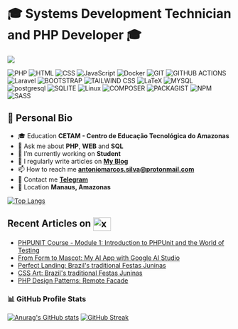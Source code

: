 # 🎓 Systems Development Technician and PHP Developer 🎓

![](https://github-profile-trophy.vercel.app/?username=AntonioCarioca&margin-w=5&theme=darkhub)

![PHP](https://img.shields.io/badge/PHP-777BB4?style=for-the-badge&logo=php&logoColor=white&logoSize=auto)
![HTML](https://img.shields.io/badge/HTML-777BB4?style=for-the-badge&logo=html5&logoColor=FFFFFF&color=E34F26&logoSize=auto)
![CSS](https://img.shields.io/badge/CSS-264DE4?style=for-the-badge&logo=css3&logoColor=FFFFFF&color=264DE4&logoSize=auto)
![JavaScript](https://img.shields.io/badge/JavaScript-F7DF1E?style=for-the-badge&logo=javascript&logoColor=black&logoSize=auto)
![Docker](https://img.shields.io/badge/Docker-2496ED?style=for-the-badge&logo=docker&logoColor=white&logoSize=auto)
![GIT](https://img.shields.io/badge/GIT-F05033?style=for-the-badge&logo=git&logoColor=FFFFFF&color=F05033&logoSize=auto)
![GITHUB ACTIONS](https://img.shields.io/badge/GITHUB_ACTIONS-2088FF?style=for-the-badge&logo=githubactions&logoColor=FFFFFF&color=2088FF&logoSize=auto)
![Laravel](https://img.shields.io/badge/Laravel-F55247?style=for-the-badge&logo=laravel&logoColor=white&logoSize=auto)
![BOOTSTRAP](https://img.shields.io/badge/BOOTSTRAP-7952B3?style=for-the-badge&logo=bootstrap&logoColor=FFFFFF&logoSize=auto)
![TAILWIND CSS](https://img.shields.io/badge/TAILWIND_CSS-06B6D4?style=for-the-badge&logo=tailwindcss&logoColor=FFFFFF&logoSize=auto)
![LaTeX](https://img.shields.io/badge/LaTeX-008080?style=for-the-badge&logo=LaTeX&logoColor=FFFFFF&logoSize=auto)
![MYSQL](https://img.shields.io/badge/MySQL-00758F?style=for-the-badge&logo=mysql&logoColor=FFFFFF&logoSize=auto)
![postgresql](https://img.shields.io/badge/postgresql-336791?style=for-the-badge&logo=postgresql&logoColor=FFFFFF&logoSize=auto)
![SQLITE](https://img.shields.io/badge/SQLITE-003B57?style=for-the-badge&logo=sqlite&logoColor=FFFFFF&logoSize=auto)
![Linux](https://img.shields.io/badge/linux-FFCC00?style=for-the-badge&logo=linux&logoColor=000000&logoSize=auto)
![COMPOSER](https://img.shields.io/badge/composer-885630?style=for-the-badge&logo=composer&logoColor=FFFFFF&logoSize=auto)
![PACKAGIST](https://img.shields.io/badge/packagist-F28D1A?style=for-the-badge&logo=packagist&logoColor=FFFFFF&logoSize=auto)
![NPM](https://img.shields.io/badge/npm-CB3837?style=for-the-badge&logo=NPM&logoSize=auto)
![SASS](https://img.shields.io/badge/sass-CC6699?style=for-the-badge&logo=sass&logoColor=FFFFFF&logoSize=auto)

## 🪪 Personal Bio

- 🎓 Education **CETAM - Centro de Educação Tecnológica do Amazonas**
- 💬 Ask me about **PHP**, **WEB** and **SQL**
- 🔭 I’m currently working on **Student**
- 📝 I regularly write articles on **[My Blog](https://antoniosilva.hashnode.dev/)**
- 📫 How to reach me **antoniomarcos.silva@protonmail.com**
- 📱 Contact me **[Telegram](https://t.me/XxZerooxX)**
- 📌 Location **Manaus, Amazonas**
	
[![Top Langs](https://github-readme-stats.vercel.app/api/top-langs/?username=AntonioCarioca&layout=compact&theme=aura_dark&hide_border=true)](https://github.com/AntonioCarioca/github-readme-stats)

## Recent Articles on <img align="center" src="https://skillicons.dev/icons?i=devto" alt="xxzeroxx" height="30" width="40" />

<!-- BLOG-POST-LIST:START -->
- [PHPUNIT Course - Module 1: Introduction to PHPUnit and the World of Testing](https://dev.to/xxzeroxx/phpunit-course-module-1-introduction-to-phpunit-and-the-world-of-testing-n4h)
- [From Form to Mascot: My AI App with Google AI Studio](https://dev.to/xxzeroxx/from-form-to-mascot-my-ai-app-with-google-ai-studio-32lk)
- [Perfect Landing: Brazil&#39;s traditional Festas Juninas](https://dev.to/xxzeroxx/perfect-landing-brazils-traditional-festas-juninas-2376)
- [CSS Art: Brazil&#39;s traditional Festas Juninas](https://dev.to/xxzeroxx/css-art-june-celebrations-31bg)
- [PHP Design Patterns: Remote Facade](https://dev.to/xxzeroxx/php-design-patterns-remote-facade-4gk9)
<!-- BLOG-POST-LIST:END -->

### 📊 GitHub Profile Stats

[![Anurag's GitHub stats](https://github-readme-stats.vercel.app/api?username=AntonioCarioca&show_icons=true&theme=aura_dark&hide_border=true)](https://github.com/AntonioCarioca/github-readme-stats)
[![GitHub Streak](https://streak-stats.demolab.com?user=AntonioCarioca&theme=dracula&hide_border=true&border_radius=4&locale=pt_BR&mode=weekly)](https://git.io/streak-stats)
